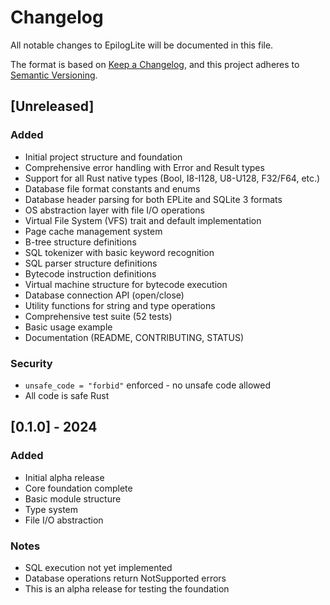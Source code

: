 # Changelog

All notable changes to EpilogLite will be documented in this file.

The format is based on [Keep a Changelog](https://keepachangelog.com/en/1.0.0/),
and this project adheres to [Semantic Versioning](https://semver.org/spec/v2.0.0.html).

## [Unreleased]

### Added
- Initial project structure and foundation
- Comprehensive error handling with Error and Result types
- Support for all Rust native types (Bool, I8-I128, U8-U128, F32/F64, etc.)
- Database file format constants and enums
- Database header parsing for both EPLite and SQLite 3 formats
- OS abstraction layer with file I/O operations
- Virtual File System (VFS) trait and default implementation
- Page cache management system
- B-tree structure definitions
- SQL tokenizer with basic keyword recognition
- SQL parser structure definitions
- Bytecode instruction definitions
- Virtual machine structure for bytecode execution
- Database connection API (open/close)
- Utility functions for string and type operations
- Comprehensive test suite (52 tests)
- Basic usage example
- Documentation (README, CONTRIBUTING, STATUS)

### Security
- `unsafe_code = "forbid"` enforced - no unsafe code allowed
- All code is safe Rust

## [0.1.0] - 2024

### Added
- Initial alpha release
- Core foundation complete
- Basic module structure
- Type system
- File I/O abstraction

### Notes
- SQL execution not yet implemented
- Database operations return NotSupported errors
- This is an alpha release for testing the foundation
